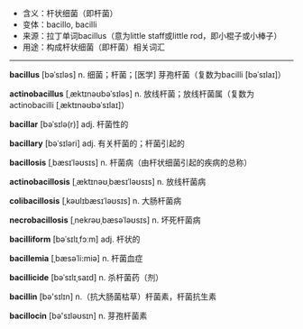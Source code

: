 - <span class="definition">含义：杆状细菌（即杆菌）</span>
- <span class="definition">变体：bacillo, bacilli</span>
- <span class="definition">来源：拉丁单词bacillus（意为little staff或little rod，即小棍子或小棒子）</span>
- <span class="definition">用途：构成杆状细菌（即杆菌）相关词汇</span>

---

<span class="vocabulary">**bacillus**</span> [bəˈsɪləs] n. 细菌；杆菌；[医学] 芽孢杆菌（复数为bacilli [bəˈsɪlaɪ]）

<span class="vocabulary">**actinobacillus**</span> [ˌæktɪnəʊbəˈsɪləs] n. 放线杆菌；放线杆菌属（复数为actinobacilli [ˌæktɪnəʊbəˈsɪlaɪ]） 

<span class="vocabulary">**bacillar**</span> [bəˈsɪlə(r)] adj. 杆菌性的

<span class="vocabulary">**bacillary**</span> [bəˈsɪləri] adj. 有关杆菌的；杆菌引起的

<span class="vocabulary">**bacillosis**</span> [ˌbæsɪˈləʊsɪs] n. 杆菌病（由杆状细菌引起的疾病的总称）

<span class="vocabulary">**actinobacillosis**</span> [ˌæktɪnəʊˌbæsɪˈləʊsɪs] n. 放线杆菌病

<span class="vocabulary">**colibacillosis**</span> [ˌkəʊlɪbæsɪˈləʊsɪs] n. 大肠杆菌病

<span class="vocabulary">**necrobacillosis**</span> [ˌnekrəʊˌbæsəˈləʊsɪs] n. 坏死杆菌病

<span class="vocabulary">**bacilliform**</span> [bəˈsɪlɪˌfɔːm] adj. 杆状的

<span class="vocabulary">**bacillemia**</span> [ˌbæsəˈli:miə] n. 杆菌血症

<span class="vocabulary">**bacillicide**</span> [bəˈsɪlɪˌsaɪd] n. 杀杆菌药（剂）

<span class="vocabulary">**bacillin**</span> [bə'sɪlɪn] n.（抗大肠菌枯草）杆菌素，杆菌抗生素

<span class="vocabulary">**bacillocin**</span> [bə'sɪləʊsɪn] n. 芽孢杆菌素

